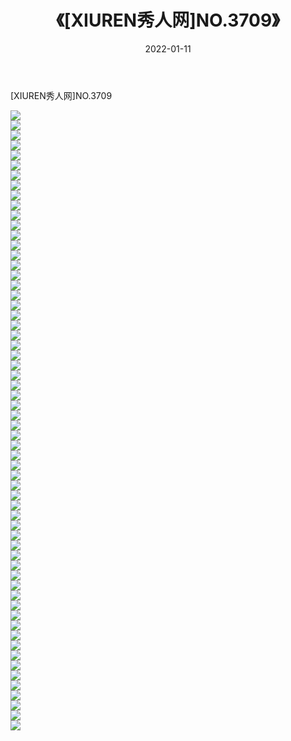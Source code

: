 ﻿---
layout: post
title:  《[XIUREN秀人网]NO.3709》
date:   2022-01-11
img: http://pic.660000.xyz/1:/秀人网/秀人网第04部分/[XIUREN秀人网]NO.3709/000.jpg
categories: [美女, 清纯, 唯美]
---

[XIUREN秀人网]NO.3709

 ![](http://pic.660000.xyz/1:/秀人网/秀人网第04部分/[XIUREN秀人网]NO.3709/001.jpg) <br>![](http://pic.660000.xyz/1:/秀人网/秀人网第04部分/[XIUREN秀人网]NO.3709/002.jpg) <br>![](http://pic.660000.xyz/1:/秀人网/秀人网第04部分/[XIUREN秀人网]NO.3709/003.jpg) <br>![](http://pic.660000.xyz/1:/秀人网/秀人网第04部分/[XIUREN秀人网]NO.3709/004.jpg) <br>![](http://pic.660000.xyz/1:/秀人网/秀人网第04部分/[XIUREN秀人网]NO.3709/005.jpg) <br>![](http://pic.660000.xyz/1:/秀人网/秀人网第04部分/[XIUREN秀人网]NO.3709/006.jpg) <br>![](http://pic.660000.xyz/1:/秀人网/秀人网第04部分/[XIUREN秀人网]NO.3709/007.jpg) <br>![](http://pic.660000.xyz/1:/秀人网/秀人网第04部分/[XIUREN秀人网]NO.3709/008.jpg) <br>![](http://pic.660000.xyz/1:/秀人网/秀人网第04部分/[XIUREN秀人网]NO.3709/009.jpg) <br>![](http://pic.660000.xyz/1:/秀人网/秀人网第04部分/[XIUREN秀人网]NO.3709/010.jpg) <br>![](http://pic.660000.xyz/1:/秀人网/秀人网第04部分/[XIUREN秀人网]NO.3709/011.jpg) <br>![](http://pic.660000.xyz/1:/秀人网/秀人网第04部分/[XIUREN秀人网]NO.3709/012.jpg) <br>![](http://pic.660000.xyz/1:/秀人网/秀人网第04部分/[XIUREN秀人网]NO.3709/013.jpg) <br>![](http://pic.660000.xyz/1:/秀人网/秀人网第04部分/[XIUREN秀人网]NO.3709/014.jpg) <br>![](http://pic.660000.xyz/1:/秀人网/秀人网第04部分/[XIUREN秀人网]NO.3709/015.jpg) <br>![](http://pic.660000.xyz/1:/秀人网/秀人网第04部分/[XIUREN秀人网]NO.3709/016.jpg) <br>![](http://pic.660000.xyz/1:/秀人网/秀人网第04部分/[XIUREN秀人网]NO.3709/017.jpg) <br>![](http://pic.660000.xyz/1:/秀人网/秀人网第04部分/[XIUREN秀人网]NO.3709/018.jpg) <br>![](http://pic.660000.xyz/1:/秀人网/秀人网第04部分/[XIUREN秀人网]NO.3709/019.jpg) <br>![](http://pic.660000.xyz/1:/秀人网/秀人网第04部分/[XIUREN秀人网]NO.3709/020.jpg) <br>![](http://pic.660000.xyz/1:/秀人网/秀人网第04部分/[XIUREN秀人网]NO.3709/021.jpg) <br>![](http://pic.660000.xyz/1:/秀人网/秀人网第04部分/[XIUREN秀人网]NO.3709/022.jpg) <br>![](http://pic.660000.xyz/1:/秀人网/秀人网第04部分/[XIUREN秀人网]NO.3709/023.jpg) <br>![](http://pic.660000.xyz/1:/秀人网/秀人网第04部分/[XIUREN秀人网]NO.3709/024.jpg) <br>![](http://pic.660000.xyz/1:/秀人网/秀人网第04部分/[XIUREN秀人网]NO.3709/025.jpg) <br>![](http://pic.660000.xyz/1:/秀人网/秀人网第04部分/[XIUREN秀人网]NO.3709/026.jpg) <br>![](http://pic.660000.xyz/1:/秀人网/秀人网第04部分/[XIUREN秀人网]NO.3709/027.jpg) <br>![](http://pic.660000.xyz/1:/秀人网/秀人网第04部分/[XIUREN秀人网]NO.3709/028.jpg) <br>![](http://pic.660000.xyz/1:/秀人网/秀人网第04部分/[XIUREN秀人网]NO.3709/029.jpg) <br>![](http://pic.660000.xyz/1:/秀人网/秀人网第04部分/[XIUREN秀人网]NO.3709/030.jpg) <br>![](http://pic.660000.xyz/1:/秀人网/秀人网第04部分/[XIUREN秀人网]NO.3709/031.jpg) <br>![](http://pic.660000.xyz/1:/秀人网/秀人网第04部分/[XIUREN秀人网]NO.3709/032.jpg) <br>![](http://pic.660000.xyz/1:/秀人网/秀人网第04部分/[XIUREN秀人网]NO.3709/033.jpg) <br>![](http://pic.660000.xyz/1:/秀人网/秀人网第04部分/[XIUREN秀人网]NO.3709/034.jpg) <br>![](http://pic.660000.xyz/1:/秀人网/秀人网第04部分/[XIUREN秀人网]NO.3709/035.jpg) <br>![](http://pic.660000.xyz/1:/秀人网/秀人网第04部分/[XIUREN秀人网]NO.3709/036.jpg) <br>![](http://pic.660000.xyz/1:/秀人网/秀人网第04部分/[XIUREN秀人网]NO.3709/037.jpg) <br>![](http://pic.660000.xyz/1:/秀人网/秀人网第04部分/[XIUREN秀人网]NO.3709/038.jpg) <br>![](http://pic.660000.xyz/1:/秀人网/秀人网第04部分/[XIUREN秀人网]NO.3709/039.jpg) <br>![](http://pic.660000.xyz/1:/秀人网/秀人网第04部分/[XIUREN秀人网]NO.3709/040.jpg) <br>![](http://pic.660000.xyz/1:/秀人网/秀人网第04部分/[XIUREN秀人网]NO.3709/041.jpg) <br>![](http://pic.660000.xyz/1:/秀人网/秀人网第04部分/[XIUREN秀人网]NO.3709/042.jpg) <br>![](http://pic.660000.xyz/1:/秀人网/秀人网第04部分/[XIUREN秀人网]NO.3709/043.jpg) <br>![](http://pic.660000.xyz/1:/秀人网/秀人网第04部分/[XIUREN秀人网]NO.3709/044.jpg) <br>![](http://pic.660000.xyz/1:/秀人网/秀人网第04部分/[XIUREN秀人网]NO.3709/045.jpg) <br>![](http://pic.660000.xyz/1:/秀人网/秀人网第04部分/[XIUREN秀人网]NO.3709/046.jpg) <br>![](http://pic.660000.xyz/1:/秀人网/秀人网第04部分/[XIUREN秀人网]NO.3709/047.jpg) <br>![](http://pic.660000.xyz/1:/秀人网/秀人网第04部分/[XIUREN秀人网]NO.3709/048.jpg) <br>![](http://pic.660000.xyz/1:/秀人网/秀人网第04部分/[XIUREN秀人网]NO.3709/049.jpg) <br>![](http://pic.660000.xyz/1:/秀人网/秀人网第04部分/[XIUREN秀人网]NO.3709/050.jpg) <br>![](http://pic.660000.xyz/1:/秀人网/秀人网第04部分/[XIUREN秀人网]NO.3709/051.jpg) <br>![](http://pic.660000.xyz/1:/秀人网/秀人网第04部分/[XIUREN秀人网]NO.3709/052.jpg) <br>![](http://pic.660000.xyz/1:/秀人网/秀人网第04部分/[XIUREN秀人网]NO.3709/053.jpg) <br>![](http://pic.660000.xyz/1:/秀人网/秀人网第04部分/[XIUREN秀人网]NO.3709/054.jpg) <br>![](http://pic.660000.xyz/1:/秀人网/秀人网第04部分/[XIUREN秀人网]NO.3709/055.jpg) <br>![](http://pic.660000.xyz/1:/秀人网/秀人网第04部分/[XIUREN秀人网]NO.3709/056.jpg) <br>![](http://pic.660000.xyz/1:/秀人网/秀人网第04部分/[XIUREN秀人网]NO.3709/057.jpg) <br>![](http://pic.660000.xyz/1:/秀人网/秀人网第04部分/[XIUREN秀人网]NO.3709/058.jpg) <br>![](http://pic.660000.xyz/1:/秀人网/秀人网第04部分/[XIUREN秀人网]NO.3709/059.jpg) <br>![](http://pic.660000.xyz/1:/秀人网/秀人网第04部分/[XIUREN秀人网]NO.3709/060.jpg) <br>![](http://pic.660000.xyz/1:/秀人网/秀人网第04部分/[XIUREN秀人网]NO.3709/061.jpg) <br>![](http://pic.660000.xyz/1:/秀人网/秀人网第04部分/[XIUREN秀人网]NO.3709/062.jpg) <br>